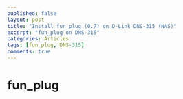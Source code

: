 ```yaml
---
published: false
layout: post
title: "Install fun_plug (0.7) on D-Link DNS-315 (NAS)"
excerpt: "fun_plug on DNS-315"
categories: Articles
tags: [fun_plug, DNS-315]
comments: true
---
```


# fun_plug
